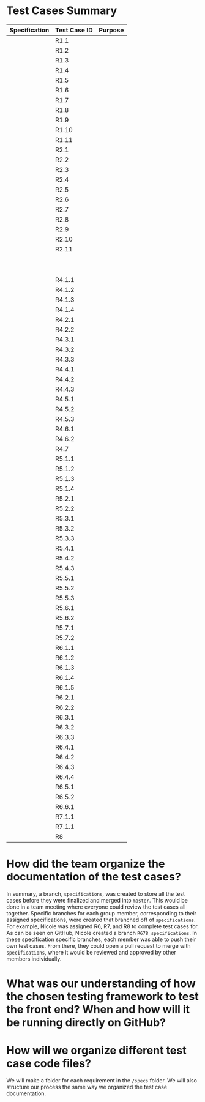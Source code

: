 # Test Cases Summary

|  Specification | Test Case ID   |  Purpose  |
|---|---|---|
|   | R1.1|   |  
|   |  R1.2|  |   
|   | R1.3  |   |   
|   |  R1.4 |   |  
|   | R1.5   |   |   
|   | R1.6  |   | 
|   | R1.7   |   |  
|   | R1.8  |   |   
|   | R1.9  |   | 
|   | R1.10  |   |  
|   | R1.11  |   |
|   | R2.1  |   | 
|   | R2.2  |   |  
|   | R2.3  |   |   
|   | R2.4  |   | 
|   | R2.5  |   |  
|   | R2.6  |   |   
|   | R2.7  |   | 
|   | R2.8  |   |  
|   | R2.9  |   |   
|   | R2.10  |   | 
|   | R2.11  |   |  
|   |   |   |   
|   |   |   | 
|   |   |   |  
|   |   |   |   
|   |   |   | 
|   |   |   |  
|   |   |   |   
|   |   |   | 
|   |   |   |  
|   | R4.1.1  |   |   
|   | R4.1.2  |   | 
|   | R4.1.3  |   |  
|   | R4.1.4  |   |   
|   | R4.2.1  |   | 
|   | R4.2.2  |   |  
|   | R4.3.1  |   |   
|   | R4.3.2  |   | 
|   | R4.3.3  |   |  
|   | R4.4.1  |   |   
|   | R4.4.2  |   | 
|   | R4.4.3  |   |  
|   | R4.5.1  |   |   
|   | R4.5.2  |   | 
|   | R4.5.3  |   |  
|   | R4.6.1  |   |   
|   | R4.6.2  |   | 
|   | R4.7  |   |  
|   | R5.1.1  |   |   
|   | R5.1.2  |   | 
|   | R5.1.3  |   |  
|   | R5.1.4  |   |   
|   | R5.2.1  |   | 
|   | R5.2.2  |   |  
|   | R5.3.1  |   |   
|   | R5.3.2  |   | 
|   | R5.3.3  |   |  
|   | R5.4.1  |   |   
|   | R5.4.2  |   | 
|   | R5.4.3  |   |   
|   | R5.5.1  |   | 
|   | R5.5.2  |   | 
|   | R5.5.3  |   |   
|   | R5.6.1  |   |
|   | R5.6.2  |   | 
|   | R5.7.1  |   |   
|   | R5.7.2  |   |
|   | R6.1.1  |   |   
|   | R6.1.2  |   | 
|   | R6.1.3  |   |   
|   | R6.1.4  |   | 
|   | R6.1.5  |   | 
|   | R6.2.1  |   |   
|   | R6.2.2  |   |
|   | R6.3.1  |   | 
|   | R6.3.2  |   |   
|   | R6.3.3  |   |
|   | R6.4.1  |   | 
|   | R6.4.2  |   |   
|   | R6.4.3  |   |
|   | R6.4.4  |   |
|   | R6.5.1  |   |
|   | R6.5.2  |   |
|   | R6.6.1  |   |
|   | R7.1.1  |   |
|   | R7.1.1  |   |
|   | R8  |   |



# How did the team organize the documentation of the test cases?
In summary, a branch, `specifications`, was created to store all the test cases before they were finalized and merged into `master`. This would be done in a team meeting where everyone could review the test cases all together. Specific branches for each group member, corresponding to their assigned specifications, were created that branched off of `specifications`. For example, Nicole was assigned R6, R7, and R8 to complete test cases for. As can be seen on GitHub, Nicole created a branch `R678_specifications`. In these specification specific branches, each member was able to push their own test cases. From there, they could open a pull request to merge with `specifications`, where it would be reviewed and approved by other members individually.

# What was our understanding of how the chosen testing framework to test the front end? When and how will it be running directly on GitHub?

# How will we organize different test case code files? 
We will make a folder for each requirement in the `/specs` folder. We will also structure our process the same way we organized the test case documentation.